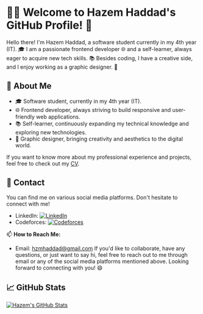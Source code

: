 # 👨‍💻 Welcome to Hazem Haddad's GitHub Profile! 👋

Hello there! I'm Hazem Haddad, a software student currently in my 4th year (IT). 🎓 I am a passionate frontend developer 🌐 and a self-learner, always eager to acquire new tech skills. 📚 Besides coding, I have a creative side, and I enjoy working as a graphic designer. 🎨

## 📄 About Me

- 🎓 Software student, currently in my 4th year (IT).
- 🌐 Frontend developer, always striving to build responsive and user-friendly web applications.
- 📚 Self-learner, continuously expanding my technical knowledge and exploring new technologies.
- 🎨 Graphic designer, bringing creativity and aesthetics to the digital world.

If you want to know more about my professional experience and projects, feel free to check out my [CV](https://docs.google.com/document/d/1otQ6mZn40PNv4UuKkNILhG45c1uM1fY70_ks-aI4-F4/edit?usp=sharing).

## 📱 Contact

You can find me on various social media platforms. Don't hesitate to connect with me!

- LinkedIn: [![LinkedIn](https://img.shields.io/badge/LinkedIn-Connect-blue?logo=linkedin&logoColor=white&style=flat-square)](https://www.linkedin.com/in/hazem-haddad-726aa1174/)
- Codeforces: [![Codeforces](https://img.shields.io/badge/Codeforces-Follow-orange?logo=codeforces&logoColor=white&style=flat-square)](https://codeforces.com/profile/Hazem_237)

📫 **How to Reach Me:**
- Email: hzmhaddad@gmail.com
If you'd like to collaborate, have any questions, or just want to say hi, feel free to reach out to me through email or any of the social media platforms mentioned above.
Looking forward to connecting with you! 😄

## 📈 GitHub Stats

[![Hazem's GitHub Stats](https://github-readme-stats.vercel.app/api?username=hazem237&show_icons=true&count_private=true&hide=prs&theme=radical)](https://github.com/hazem237)


